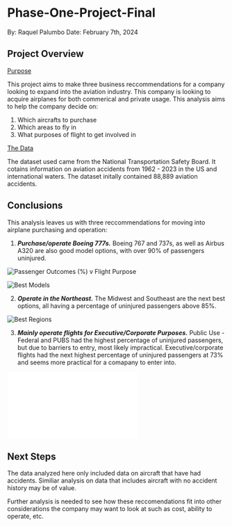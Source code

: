 # Phase-One-Project-Final
By: Raquel Palumbo
Date: February 7th, 2024

## Project Overview
<ins>Purpose</ins>

This project aims to make three business reccommendations for a company looking to expand into the aviation industry. This company is looking to acquire airplanes for both commerical and private usage. This analysis aims to help the company decide on:

1. Which aircrafts to purchase
2. Which areas to fly in
3. What purposes of flight to get involved in 

<ins>The Data</ins>

The dataset used came from the National Transportation Safety Board. It cotains information on aviation accidents from 1962 - 2023 in the US and international waters. 
The dataset initally contained 88,889 aviation accidents.


## Conclusions
This analysis leaves us with three reccommendations for moving into airplane purchasing and operation:

1. ***Purchase/operate Boeing 777s.*** Boeing 767 and 737s, as well as Airbus A320 are also good model options, with over 90% of passengers uninjured.

![Passenger Outcomes (%) v Flight Purpose](https://github.com/raquel-palumbo/Phase-One-Project-Final/assets/153582741/f91f45e5-8f26-42c0-afde-7b9d83571b0d)


   
![Best Models](Images/Passenger-Outcomes-(%)-v-Airplane-Models.png)

2. ***Operate in the Northeast.*** The Midwest and Southeast are the next best options, all having a percentage of uninjured passengers above 85%.

![Best Regions](Images/Passenger-Outcomes-(%)-v-Region.png)

3. ***Mainly operate flights for Executive/Corporate Purposes.*** Public Use - Federal and PUBS had the highest percentage of uninjured passengers, but due to barriers to entry, most likely impractical. Executive/corporate flights had the next highest percentage of uninjured passengers at 73% and seems more practical for a comapany to enter into.

![Best Flight Purposes](Images/PassengerOutcomes(%)vAirplaneModels.pdf)

## Next Steps
The data analyzed here only included data on aircraft that have had accidents. Similiar analysis on data that includes aircraft with no accident history may be of value.

Further analysis is needed to see how these reccomendations fit into other considerations the company may want to look at such as cost, ability to operate, etc.


